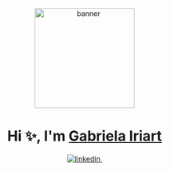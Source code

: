 <div id="header" align="center">
    <img src="https://media.giphy.com/media/v1.Y2lkPTc5MGI3NjExMzE2Mzk0OGI3ODEyOWQ2Yjg1NGVmMjQwYTgwOTc0ODUyZGUyNzM0OCZlcD12MV9pbnRlcm5hbF9naWZzX2dpZklkJmN0PWc/hpXdHPfFI5wTABdDx9/giphy.gif" alt="banner" width="200">
    <h1 align="center">Hi ✨, I'm <a href="https://www.linkedin.com/in/gabriela-iriart/">Gabriela Iriart</a></h1>
</div>
<div id="badges" align="center">
    <a href="https://www.linkedin.com/in/gabriela-iriart/">
        <img src="https://img.shields.io/badge/LinkedIn-0077B5?style=for-the-badge&logo=linkedin&logoColor=white" alt="linkedin">
    </a>
    <a href="https://www.behance.net/gabrielairiart">
        <img src="https://img.shields.io/badge/-Behance-blue?style=for-the-badge&logo=behance&logoColor=white" alt="">
    </a>
</div>
<!--
**gabrielagi/gabrielagi** is a ✨ _special_ ✨ repository because its `README.md` (this file) appears on your GitHub profile.

Here are some ideas to get you started:

- 🔭 I’m currently working on ...
- 🌱 I’m currently learning ...
- 👯 I’m looking to collaborate on ...
- 🤔 I’m looking for help with ...
- 💬 Ask me about ...
- 📫 How to reach me: ...
- 😄 Pronouns: ...
- ⚡ Fun fact: ...
-->
